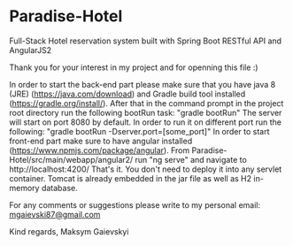 # Paradise-Hotel
Full-Stack Hotel reservation system built with Spring Boot RESTful API and AngularJS2

Thank you for your interest in my project and for openning this file :)

In order to start the back-end part please make sure that you have java 8 (JRE) (https://java.com/download) and Gradle build tool installed (https://gradle.org/install/).
After that in the command prompt in the project root directory run the following bootRun task: "gradle bootRun"
The server will start on port 8080 by default. In order to run it on different port run the following: "gradle bootRun -Dserver.port=[some_port]"
In order to start front-end part make sure to have angular installed (https://www.npmjs.com/package/angular).
From Paradise-Hotel/src/main/webapp/angular2/ run "ng serve" and navigate to http://localhost:4200/
That's it. You don't need to deploy it into any servlet container. Tomcat is already embedded in the jar file as well as H2 in-memory database.

For any comments or suggestions please write to my personal email: mgaievski87@gmail.com

Kind regards,
Maksym Gaievskyi
